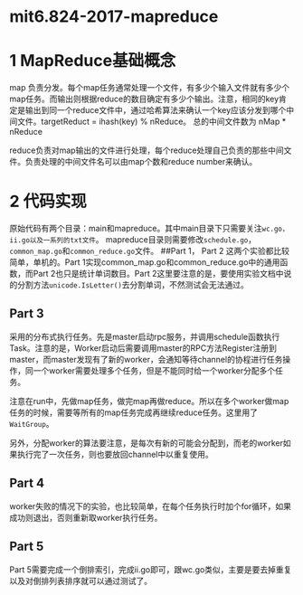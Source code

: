 # mit6.824-2017-mapreduce
# 1 MapReduce基础概念
map 负责分发。每个map任务通常处理一个文件，有多少个输入文件就有多少个map任务。而输出则根据reduce的数目确定有多少个输出。注意，相同的key肯定是输出到同一个reduce文件中，通过哈希算法来确认一个key应该分发到哪个中间文件。targetReduct = ihash(key) % nReduce。
总的中间文件数为 nMap * nReduce

reduce负责对map输出的文件进行处理，每个reduce处理自己负责的那些中间文件。负责处理的中间文件名可以由map个数和reduce number来确认。

# 2 代码实现
原始代码有两个目录：main和mapreduce。其中main目录下只需要关注`wc.go，ii.go以及一系列的txt文件`。 mapreduce目录则需要修改`schedule.go`，`common_map.go`和`common_reduce.go`文件。
##Part 1， Part 2
这两个实验都比较简单，单机的。Part 1实现common_map.go和common_reduce.go中的通用函数，而Part 2也只是统计单词数目。Part 2这里要注意的是，要使用实验文档中说的分割方法`unicode.IsLetter()`去分割单词，不然测试会无法通过。

## Part 3 
采用的分布式执行任务。先是master启动rpc服务，并调用schedule函数执行Task。注意的是，Worker启动后需要调用master的RPC方法Register注册到master，而master发现有了新的worker，会通知等待channel的协程进行任务操作，同一个worker需要处理多个任务，但是不能同时给一个worker分配多个任务。

注意在run中，先做map任务，做完map再做reduce。所以在多个worker做map任务的时候，需要等所有的map任务完成再继续reduce任务。这里用了 `WaitGroup`。

另外，分配worker的算法要注意，是每次有新的可能会分配到，而老的worker如果执行完了一次任务，则也要放回channel中以重复使用。

## Part 4 
worker失败的情况下的实验，也比较简单，在每个任务执行时加个for循环，如果成功则退出，否则重新取worker执行任务。

## Part 5
Part 5需要完成一个倒排索引，完成ii.go即可，跟wc.go类似，主要是要去掉重复以及对倒排列表排序就可以通过测试了。
